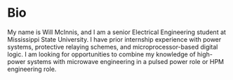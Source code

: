 # Bio

  My name is Will McInnis, and I am a senior Electrical Engineering student at Mississippi State University.
  I have prior internship experience with power systems, protective relaying schemes, and microprocessor-based
  digital logic. I am looking for opportunities to combine my knowledge of high-power systems with microwave 
  engineering in a pulsed power role or HPM engineering role.

